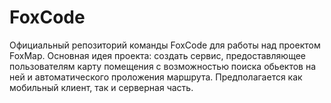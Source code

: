 # FoxCode
Официальный репозиторий команды FoxCode для работы над проектом FoxMap.
Основная идея проекта: создать сервис, предоставляющее пользователям
карту помещения с возможностью поиска обьектов на ней и автоматического
проложения маршрута.
Предполагается как мобильный клиент, так и серверная часть.
